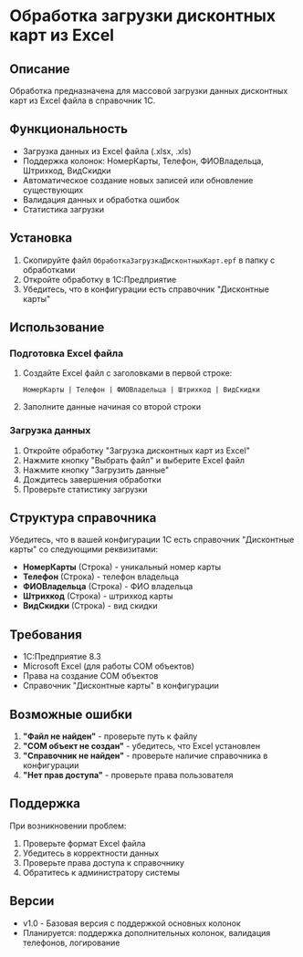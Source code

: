 # Обработка загрузки дисконтных карт из Excel

## Описание

Обработка предназначена для массовой загрузки данных дисконтных карт из Excel файла в справочник 1С.

## Функциональность

- Загрузка данных из Excel файла (.xlsx, .xls)
- Поддержка колонок: НомерКарты, Телефон, ФИОВладельца, Штрихкод, ВидСкидки
- Автоматическое создание новых записей или обновление существующих
- Валидация данных и обработка ошибок
- Статистика загрузки

## Установка

1. Скопируйте файл `ОбработкаЗагрузкаДисконтныхКарт.epf` в папку с обработками
2. Откройте обработку в 1С:Предприятие
3. Убедитесь, что в конфигурации есть справочник "Дисконтные карты"

## Использование

### Подготовка Excel файла

1. Создайте Excel файл с заголовками в первой строке:
   ```
   НомерКарты | Телефон | ФИОВладельца | Штрихкод | ВидСкидки
   ```

2. Заполните данные начиная со второй строки

### Загрузка данных

1. Откройте обработку "Загрузка дисконтных карт из Excel"
2. Нажмите кнопку "Выбрать файл" и выберите Excel файл
3. Нажмите кнопку "Загрузить данные"
4. Дождитесь завершения обработки
5. Проверьте статистику загрузки

## Структура справочника

Убедитесь, что в вашей конфигурации 1С есть справочник "Дисконтные карты" со следующими реквизитами:

- **НомерКарты** (Строка) - уникальный номер карты
- **Телефон** (Строка) - телефон владельца
- **ФИОВладельца** (Строка) - ФИО владельца
- **Штрихкод** (Строка) - штрихкод карты
- **ВидСкидки** (Строка) - вид скидки

## Требования

- 1С:Предприятие 8.3
- Microsoft Excel (для работы COM объектов)
- Права на создание COM объектов
- Справочник "Дисконтные карты" в конфигурации

## Возможные ошибки

1. **"Файл не найден"** - проверьте путь к файлу
2. **"COM объект не создан"** - убедитесь, что Excel установлен
3. **"Справочник не найден"** - проверьте наличие справочника в конфигурации
4. **"Нет прав доступа"** - проверьте права пользователя

## Поддержка

При возникновении проблем:
1. Проверьте формат Excel файла
2. Убедитесь в корректности данных
3. Проверьте права доступа к справочнику
4. Обратитесь к администратору системы

## Версии

- v1.0 - Базовая версия с поддержкой основных колонок
- Планируется: поддержка дополнительных колонок, валидация телефонов, логирование 